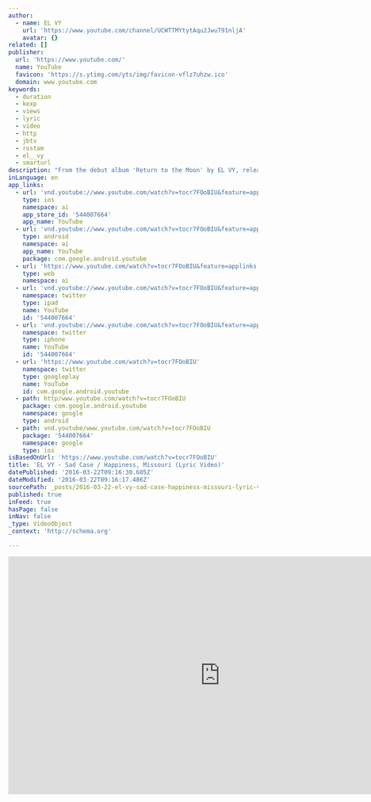 ```yaml
---
author:
  - name: EL VY
    url: 'https://www.youtube.com/channel/UCWTTMYtytAqu2JwuT91nljA'
    avatar: {}
related: []
publisher:
  url: 'https://www.youtube.com/'
  name: YouTube
  favicon: 'https://s.ytimg.com/yts/img/favicon-vflz7uhzw.ico'
  domain: www.youtube.com
keywords:
  - duration
  - kexp
  - views
  - lyric
  - video
  - http
  - jbtv
  - rostam
  - el__vy
  - smarturl
description: "From the debut album 'Return to the Moon' by EL VY, released October 30, 2015 by 4AD. Edited by Kelly Lyon Special thanks to Brian Wannamaker and Falcon Art Community Warehouse shots filmed by Ben Krall Performance filmed by Michael Brown EL VY is the musical collaboration between Matt Berninger, vocalist and lyricist of The National, and Brent Knopf, the Portland musician and producer best known for his work in Ramona Falls, and his previous band, Menomena."
inLanguage: en
app_links:
  - url: 'vnd.youtube://www.youtube.com/watch?v=tocr7FOoBIU&feature=applinks'
    type: ios
    namespace: ai
    app_store_id: '544007664'
    app_name: YouTube
  - url: 'vnd.youtube://www.youtube.com/watch?v=tocr7FOoBIU&feature=applinks'
    type: android
    namespace: ai
    app_name: YouTube
    package: com.google.android.youtube
  - url: 'https://www.youtube.com/watch?v=tocr7FOoBIU&feature=applinks'
    type: web
    namespace: ai
  - url: 'vnd.youtube://www.youtube.com/watch?v=tocr7FOoBIU&feature=applinks'
    namespace: twitter
    type: ipad
    name: YouTube
    id: '544007664'
  - url: 'vnd.youtube://www.youtube.com/watch?v=tocr7FOoBIU&feature=applinks'
    namespace: twitter
    type: iphone
    name: YouTube
    id: '544007664'
  - url: 'https://www.youtube.com/watch?v=tocr7FOoBIU'
    namespace: twitter
    type: googleplay
    name: YouTube
    id: com.google.android.youtube
  - path: http/www.youtube.com/watch?v=tocr7FOoBIU
    package: com.google.android.youtube
    namespace: google
    type: android
  - path: vnd.youtube/www.youtube.com/watch?v=tocr7FOoBIU
    package: '544007664'
    namespace: google
    type: ios
isBasedOnUrl: 'https://www.youtube.com/watch?v=tocr7FOoBIU'
title: 'EL VY - Sad Case / Happiness, Missouri (Lyric Video)'
datePublished: '2016-03-22T09:16:30.605Z'
dateModified: '2016-03-22T09:16:17.486Z'
sourcePath: _posts/2016-03-22-el-vy-sad-case-happiness-missouri-lyric-video.md
published: true
inFeed: true
hasPage: false
inNav: false
_type: VideoObject
_context: 'http://schema.org'

---
```

<iframe src="https://cdn.embedly.com/widgets/media.html?src=https%3A%2F%2Fwww.youtube.com%2Fembed%2Ftocr7FOoBIU%3Ffeature%3Doembed&amp;url=https%3A%2F%2Fwww.youtube.com%2Fwatch%3Fv%3Dtocr7FOoBIU&amp;image=https%3A%2F%2Fi.ytimg.com%2Fvi%2Ftocr7FOoBIU%2Fhqdefault.jpg&amp;key=b7d04c9b404c499eba89ee7072e1c4f7&amp;type=text%2Fhtml&amp;schema=youtube" width="854" height="480" scrolling="no" frameborder="0" allowfullscreen="allowfullscreen" style=""></iframe>